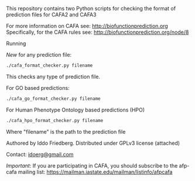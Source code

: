 
This repository contains two Python scripts for checking the format of 
prediction files for CAFA2 and CAFA3

For more information on CAFA  see: http://biofunctionprediction.org
Specifically, for the CAFA rules see: http://biofunctionprediction.org/node/8

Running

*New* for any prediction file:
```bash
./cafa_format_checker.py filename
```
This checks any type of prediction file.

For GO based predictions:
```bash
./cafa_go_format_checker.py filename
```

For Human Phenotype Ontology based predictions (HPO)
```bash
./cafa_hpo_format_checker.py filename
```
Where "filename" is the path to the prediction file

Authored by Iddo Friedberg. Distributed under GPLv3 license (attached)

Contact: idoerg@gmail.com

*Important*: If you are participating in CAFA, you should subscribe to the afp-cafa
mailing list: https://mailman.iastate.edu/mailman/listinfo/afpcafa
